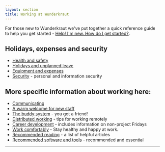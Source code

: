 ```yaml
---
layout: section
title: Working at Wunderkraut
---
```


For those new to Wunderkraut we've put together a quick reference guide to help you get started - [Help! I'm new. How do I get started?](/working-at-wunderkraut/new-starter/).

## Holidays, expenses and security

 - [Health and safety](/working-at-wunderkraut/health-and-safety/)
 - [Holidays and unplanned leave](/working-at-wunderkraut/holidays-and-unplanned-leave/)
 - [Equipment and expenses](/working-at-wunderkraut/equipment-and-expenses/)
 - [Security](/working-at-wunderkraut/security/) - personal and information security

## More specific information about working here:

 - [Communicating](/working-at-wunderkraut/communicating/)
 - [A warm welcome for new staff](/working-at-wunderkraut/onboarding/)
 - [The buddy system](/working-at-wunderkraut/buddies/) - you got a friend!
 - [Distributed working](/working-at-wunderkraut/distributed-working/) - tips for working remotely
 - [Career development](/working-at-wunderkraut/career-development/) - includes information on non-project Fridays
 - [Work comfortably](/working-at-wunderkraut/health-and-safety/work-comfortably/) - Stay healthy and happy at work.
 - [Recommended reading](/working-at-wunderkraut/recommended-reading/) - a list of helpful articles
 - [Recommended software and tools](/working-at-wunderkraut/recommended-software-and-tools/) - recommended and essential

---------------------------
